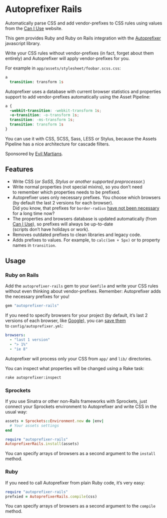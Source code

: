 ﻿# Autoprefixer Rails

Automatically parse CSS and add vendor-prefixes to CSS rules using values from the [Can I Use](http://caniuse.com/) website.

This gem provides Ruby and Ruby on Rails integration with the
[Autoprefixer](https://github.com/ai/autoprefixer) javascript library.

Write your CSS rules without vendor-prefixes (in fact, forget about them entirely) and Autoprefixer will apply vendor-prefixes for you.

For example in `app/assets/stylesheet/foobar.scss.css`:

```sass
a
  transition: transform 1s
```

Autoprefixer uses a database with current browser statistics
and properties support to add vendor-prefixes automatically using the Asset Pipeline:

```css
a {
  -webkit-transition: -webkit-transform 1s;
  -o-transition: -o-transform 1s;
  transition: -ms-transform 1s;
  transition: transform 1s
}
```

You can use it with CSS, SCSS, Sass, LESS or Stylus, because the Assets Pipeline
has a nice architecture for cascade filters.

Sponsored by [Evil Martians](http://evilmartians.com/).

## Features

* Write CSS (*or SaSS, Stylus or another supported preprocessor.*)
* Write normal properties (not special mixins), so you don’t need
  to remember which properties needs to be prefixed.
* Autoprefixer uses only necessary prefixes. You choose which browsers
  (by default the last 2 versions for each browser).
  Did you know, that prefixes for `border-radius`
  [have not been necessary](http://caniuse.com/border-radius)
  for a long time now?
* The properties and browsers database is updated automatically
  (from [Can I Use](http://caniuse.com/)), so prefixes will always be up-to-date
  (scripts don’t have holidays or work).
* Removes outdated prefixes to clean libraries and legacy code.
* Adds prefixes to values. For example, to `calc(1em + 5px)` or
  to property names in `transition`.

## Usage

### Ruby on Rails

Add the `autoprefixer-rails` gem to your `Gemfile` and write your CSS rules without even thinking about vendor-prefixes. Remember: Autoprefixer adds the necessary prefixes for you!

```ruby
gem "autoprefixer-rails"
```

If you need to specify browsers for your project (by default, it’s last
2 versions of each browser, like
[Google](http://support.google.com/a/bin/answer.py?answer=33864)),
you can [save them](https://github.com/ai/autoprefixer#browsers)
to `config/autoprefixer.yml`:

```yaml
browsers:
  - "last 1 version"
  - "> 1%"
  - "ie 8"
```

Autoprefixer will process only your CSS from `app/` and `lib/` directories.

You can inspect what properties will be changed using a Rake task:

```sh
rake autoprefixer:inspect
```

### Sprockets

If you use Sinatra or other non-Rails frameworks with Sprockets,
just connect your Sprockets environment to Autoprefixer and write CSS
in the usual way:

```ruby
assets = Sprockets::Environment.new do |env|
  # Your assets settings
end

require "autoprefixer-rails"
AutoprefixerRails.install(assets)
```

You can specify arrays of browsers as a second argument to the `install` method.

### Ruby

If you need to call Autoprefixer from plain Ruby code, it’s very easy:

```ruby
require "autoprefixer-rails"
prefxied = AutoprefixerRails.compile(css)
```

You can specify arrays of browsers as a second argument to the `compile` method.
